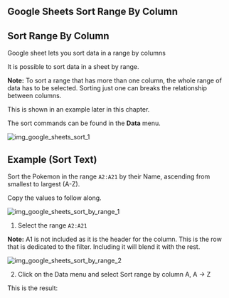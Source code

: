 Google Sheets Sort Range By Column
---

Sort Range By Column
---
Google sheet lets you sort data in a range by columns

It is possible to sort data in a sheet by range.

**Note:** To sort a range that has more than one column, the whole range of data has to be selected. Sorting just one can breaks the relationship between columns.

This is shown in an example later in this chapter.

The sort commands can be found in the **Data** menu.

![img_google_sheets_sort_1](https://user-images.githubusercontent.com/47166768/192151866-93c451d1-2ac5-49df-bcfa-82413df3dcd2.png)


Example (Sort Text)
---
Sort the Pokemon in the range `A2:A21` by their Name, ascending from smallest to largest (A-Z).

Copy the values to follow along.

![img_google_sheets_sort_by_range_1](https://user-images.githubusercontent.com/47166768/192152026-5867c43a-babf-4bde-9bd9-e870157cb471.png)

1. Select the range `A2:A21`


**Note:** A1 is not included as it is the header for the column. This is the row that is dedicated to the filter. Including it will blend it with the rest.

![img_google_sheets_sort_by_range_2](https://user-images.githubusercontent.com/47166768/192152100-7a528e2d-2bad-4dad-bb8c-7ebc199d2b8d.png)


2. Click on the Data menu and select Sort range by column A, A → Z



This is the result:











